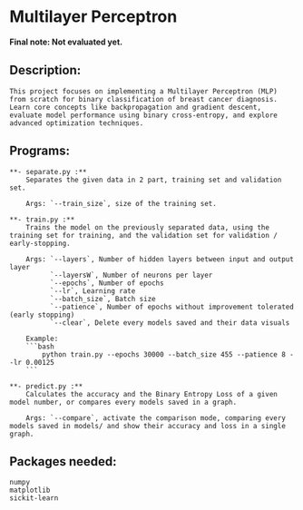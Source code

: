 # Multilayer Perceptron

**Final note: Not evaluated yet.**


## Description:
    This project focuses on implementing a Multilayer Perceptron (MLP) from scratch for binary classification of breast cancer diagnosis.
    Learn core concepts like backpropagation and gradient descent, evaluate model performance using binary cross-entropy, and explore advanced optimization techniques.


## Programs:
    **- separate.py :**
        Separates the given data in 2 part, training set and validation set.

        Args: `--train_size`, size of the training set.

    **- train.py :**
        Trains the model on the previously separated data, using the training set for training, and the validation set for validation / early-stopping.

        Args: `--layers`, Number of hidden layers between input and output layer
              `--layersW`, Number of neurons per layer
              `--epochs`, Number of epochs
              `--lr`, Learning rate
              `--batch_size`, Batch size
              `--patience`, Number of epochs without improvement tolerated (early stopping)
              `--clear`, Delete every models saved and their data visuals
        
        Example: 
        ```bash
            python train.py --epochs 30000 --batch_size 455 --patience 8 --lr 0.00125 
        ```
    
    **- predict.py :**
        Calculates the accuracy and the Binary Entropy Loss of a given model number, or compares every models saved in a graph.

        Args: `--compare`, activate the comparison mode, comparing every models saved in models/ and show their accuracy and loss in a single graph.
    

## Packages needed:
    numpy
    matplotlib
    sickit-learn
